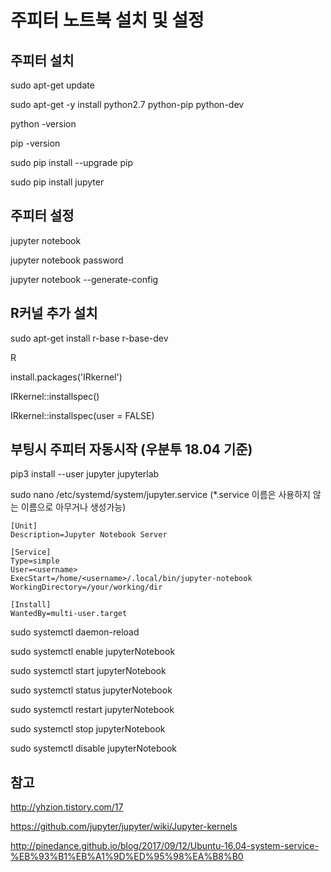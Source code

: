 # 주피터 노트북 설치 및 설정

## 주피터 설치 

sudo apt-get update

sudo apt-get -y install python2.7 python-pip python-dev

python -version

pip -version

sudo pip install --upgrade pip

sudo pip install jupyter

## 주피터 설정

jupyter notebook

jupyter notebook password

jupyter notebook --generate-config

## R커널 추가 설치

sudo apt-get install r-base r-base-dev

R

install.packages('IRkernel')

IRkernel::installspec()

IRkernel::installspec(user = FALSE)

## 부팅시 주피터 자동시작 (우분투 18.04 기준)

pip3 install --user jupyter jupyterlab

sudo nano /etc/systemd/system/jupyter.service (*.service 이름은 사용하지 않는 이름으로 아무거나 생성가능)

```
[Unit]
Description=Jupyter Notebook Server

[Service]
Type=simple
User=<username>
ExecStart=/home/<username>/.local/bin/jupyter-notebook
WorkingDirectory=/your/working/dir

[Install]
WantedBy=multi-user.target
```

sudo systemctl daemon-reload

sudo systemctl enable jupyterNotebook

sudo systemctl start jupyterNotebook

sudo systemctl status jupyterNotebook

sudo systemctl restart jupyterNotebook

sudo systemctl stop jupyterNotebook

sudo systemctl disable jupyterNotebook

## 참고

http://yhzion.tistory.com/17

https://github.com/jupyter/jupyter/wiki/Jupyter-kernels

http://pinedance.github.io/blog/2017/09/12/Ubuntu-16.04-system-service-%EB%93%B1%EB%A1%9D%ED%95%98%EA%B8%B0